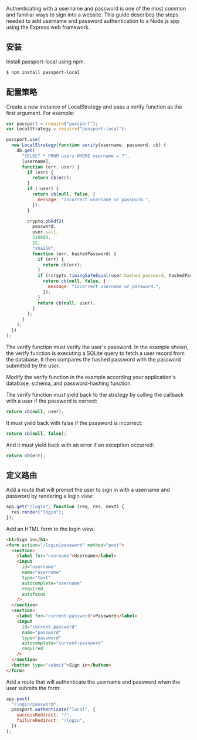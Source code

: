 Authenticating with a username and password is one of the most common and familiar ways to sign into a website. This guide describes the steps needed to add username and password authentication to a Node.js app using the Express web framework.

## 安装

Install passport-local using npm.

```js
$ npm install passport-local
```

## 配置策略

Create a new instance of LocalStrategy and pass a verify function as the first argument. For example:

```js
var passport = require("passport");
var LocalStrategy = require("passport-local");

passport.use(
  new LocalStrategy(function verify(username, password, cb) {
    db.get(
      "SELECT * FROM users WHERE username = ?",
      [username],
      function (err, user) {
        if (err) {
          return cb(err);
        }
        if (!user) {
          return cb(null, false, {
            message: "Incorrect username or password.",
          });
        }

        crypto.pbkdf2(
          password,
          user.salt,
          310000,
          32,
          "sha256",
          function (err, hashedPassword) {
            if (err) {
              return cb(err);
            }
            if (!crypto.timingSafeEqual(user.hashed_password, hashedPassword)) {
              return cb(null, false, {
                message: "Incorrect username or password.",
              });
            }
            return cb(null, user);
          }
        );
      }
    );
  })
);
```

The verify function must verify the user's password. In the example shown, the verify function is executing a SQLite query to fetch a user record from the database. It then compares the hashed password with the password submitted by the user.

Modify the verify function in the example according your application's database, schema, and password-hashing function.

The verify function must yield back to the strategy by calling the callback with a user if the password is correct:

```js
return cb(null, user);
```

It must yield back with false if the password is incorrect:

```js
return cb(null, false);
```

And it must yield back with an error if an exception occurred:

```js
return cb(err);
```

## 定义路由

Add a route that will prompt the user to sign in with a username and password by rendering a login view:

```js
app.get("/login", function (req, res, next) {
  res.render("login");
});
```

Add an HTML form to the login view:

```html
<h1>Sign in</h1>
<form action="/login/password" method="post">
  <section>
    <label for="username">Username</label>
    <input
      id="username"
      name="username"
      type="text"
      autocomplete="username"
      required
      autofocus
    />
  </section>
  <section>
    <label for="current-password">Password</label>
    <input
      id="current-password"
      name="password"
      type="password"
      autocomplete="current-password"
      required
    />
  </section>
  <button type="submit">Sign in</button>
</form>
```

Add a route that will authenticate the username and password when the user submits the form:

```js
app.post(
  "/login/password",
  passport.authenticate("local", {
    successRedirect: "/",
    failureRedirect: "/login",
  })
);
```
